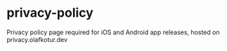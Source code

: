 # privacy-policy
Privacy policy page required for iOS and Android app releases, hosted on privacy.olafkotur.dev
